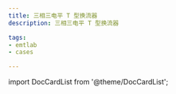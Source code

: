```yaml
---
title: 三相三电平 T 型换流器
description: 三相三电平 T 型换流器

tags:
- emtlab
- cases

---
```


import DocCardList from '@theme/DocCardList';

<DocCardList />